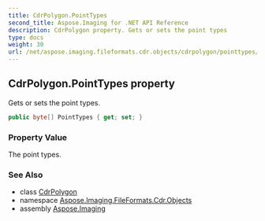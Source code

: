 ```yaml
---
title: CdrPolygon.PointTypes
second_title: Aspose.Imaging for .NET API Reference
description: CdrPolygon property. Gets or sets the point types
type: docs
weight: 30
url: /net/aspose.imaging.fileformats.cdr.objects/cdrpolygon/pointtypes/
---
```

## CdrPolygon.PointTypes property

Gets or sets the point types.

```csharp
public byte[] PointTypes { get; set; }
```

### Property Value

The point types.

### See Also

* class [CdrPolygon](../)
* namespace [Aspose.Imaging.FileFormats.Cdr.Objects](../../cdrpolygon/)
* assembly [Aspose.Imaging](../../../)


